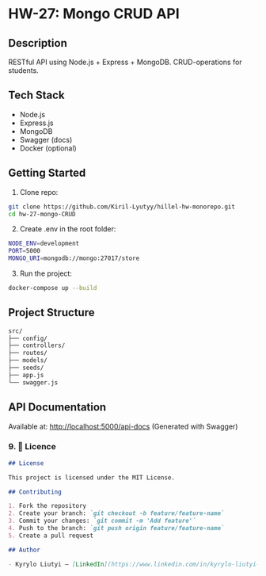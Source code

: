 # HW-27: Mongo CRUD API

## Description

RESTful API using Node.js + Express + MongoDB. CRUD-operations for students.

## Tech Stack

- Node.js
- Express.js
- MongoDB
- Swagger (docs)
- Docker (optional)

## Getting Started

1. Clone repo:
```bash
git clone https://github.com/Kiril-Lyutyy/hillel-hw-monorepo.git
cd hw-27-mongo-CRUD
```

2. Create .env in the root folder:
```bash
NODE_ENV=development
PORT=5000
MONGO_URI=mongodb://mongo:27017/store
```
3. Run the project:
```bash
docker-compose up --build
```

## Project Structure
```bash
src/
├── config/
├── controllers/
├── routes/
├── models/
├── seeds/
├── app.js
└── swagger.js
```
## API Documentation

Available at: [http://localhost:5000/api-docs](http://localhost:5000/api-docs)
(Generated with Swagger)

### 9. 📄 Licence

```md
## License

This project is licensed under the MIT License.

## Contributing

1. Fork the repository
2. Create your branch: `git checkout -b feature/feature-name`
3. Commit your changes: `git commit -m 'Add feature'`
4. Push to the branch: `git push origin feature/feature-name`
5. Create a pull request

## Author

- Kyrylo Liutyi — [LinkedIn](https://www.linkedin.com/in/kyrylo-liutyi-262231161/) — [GitHub](https://github.com/Kiril-Lyutyy)